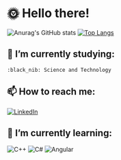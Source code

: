 # :sun_with_face: Hello there!  
![Anurag's GitHub stats](https://github-readme-stats.vercel.app/api?username=GFelixH&count_private=true&show_icons=true&theme=blue-green)
[![Top Langs](https://github-readme-stats.vercel.app/api/top-langs/?username=anuraghazra&layout=compact&theme=blue-green)](https://github.com/anuraghazra/github-readme-stats)

## :shrimp: I’m currently studying:   
    :black_nib: Science and Technology  
   
## 📫 How to reach me: 
  [![LinkedIn](https://img.shields.io/badge/LinkedIn-0077B5?style=for-the-badge&logo=linkedin&logoColor=white)](https://www.linkedin.com/in/gabriel-f-622194245/)
 
## :dolphin: I’m currently learning:  
![C++](https://img.shields.io/badge/C%2B%2B-00599C?style=for-the-badge&logo=c%2B%2B&logoColor=white)     ![C#](https://img.shields.io/badge/C%23-239120?style=for-the-badge&logo=c-sharp&logoColor=white)   ![Angular](https://img.shields.io/badge/Angular-DD0031?style=for-the-badge&logo=angular&logoColor=white)
